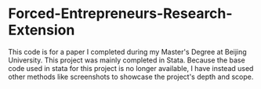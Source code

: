 # Forced-Entrepreneurs-Research-Extension

This code is for a paper I completed during my Master's Degree at Beijing University. This project was mainly completed in Stata. Because the base code used in stata for this project is no longer available, I have instead used other methods like screenshots to showcase the project's depth and scope.
